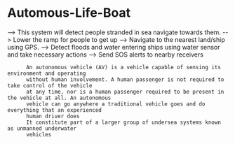 # Automous-Life-Boat
--> This system will detect people stranded in sea navigate towards them. 
--> Lower the ramp for people to get up 
--> Navigate to the nearest land/ship using GPS. 
--> Detect floods and water entering ships using water sensor and take necessary actions 
--> Send SOS alerts to nearby receivers

          An autonomous vehicle (AV) is a vehicle capable of sensing its environment and operating
          without human involvement. A human passenger is not required to take control of the vehicle
          at any time, nor is a human passenger required to be present in the vehicle at all. An autonomous
          vehicle can go anywhere a traditional vehicle goes and do everything that an experienced
          human driver does 
          It constitute part of a larger group of undersea systems known as unmanned underwater
          vehicles
